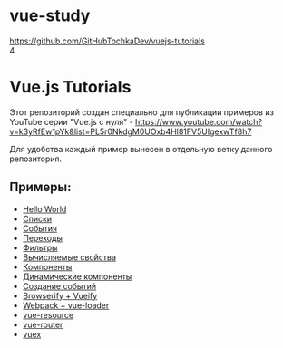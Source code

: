 # vue-study 
https://github.com/GitHubTochkaDev/vuejs-tutorials   
4
# Vue.js Tutorials

Этот репозиторий создан специально для публикации примеров из YouTube серии "Vue.js с нуля" - https://www.youtube.com/watch?v=k3yRfEw1pYk&list=PL5r0NkdgM0UOxb4Hl81FV5UIgexwTf8h7

Для удобства каждый пример вынесен в отдельную ветку данного репозитория.

## Примеры:

- [Hello World](https://github.com/GitHubTochkaDev/vuejs-tutorials/tree/lesson1)
- [Списки](https://github.com/GitHubTochkaDev/vuejs-tutorials/tree/lesson2)
- [События](https://github.com/GitHubTochkaDev/vuejs-tutorials/tree/lesson3)
- [Переходы](https://github.com/GitHubTochkaDev/vuejs-tutorials/tree/lesson4)
- [Фильтры](https://github.com/GitHubTochkaDev/vuejs-tutorials/tree/lesson5)
- [Вычисляемые свойства](https://github.com/GitHubTochkaDev/vuejs-tutorials/tree/lesson6)
- [Компоненты](https://github.com/GitHubTochkaDev/vuejs-tutorials/tree/lesson7)
- [Динамические компоненты](https://github.com/GitHubTochkaDev/vuejs-tutorials/tree/lesson8)
- [Создание событий](https://github.com/GitHubTochkaDev/vuejs-tutorials/tree/lesson9)
- [Browserify + Vueify](https://github.com/GitHubTochkaDev/vuejs-tutorials/tree/vueify)
- [Webpack + vue-loader](https://github.com/GitHubTochkaDev/vuejs-tutorials/tree/vue-loader)
- [vue-resource](https://github.com/GitHubTochkaDev/vuejs-tutorials/tree/vue-resource)
- [vue-router](https://github.com/GitHubTochkaDev/vuejs-tutorials/tree/vue-router)
- [vuex](https://github.com/GitHubTochkaDev/vuejs-tutorials/tree/vuex)

